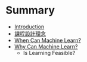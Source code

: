 # Summary

* [Introduction](README.md)
* [課程設計理念](CourseDesign.md)
* [When Can Machine Learn?](Chap2/is_learning_feasible.md)
* [Why Can Machine Learn?](Chap2/why_can_machine_learn.md)
   * Is Learning Feasible?

